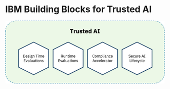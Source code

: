 # IBM Building Blocks for Trusted AI

<img src="images/BBs.png" alt="Trusted AI Building Blocks" width="700"/>






